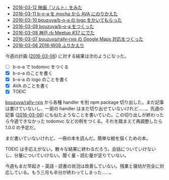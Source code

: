 - [2016-03-12 映画『ソルト』をみた][2016-03-12]
- [2016-03-11 b-o-a を mocha から AVA にのりかえた][2016-03-11]
- [2016-03-10 bouzuya/b-o-a の logo をかいてもらった][2016-03-10]
- [2016-03-09 bouzuya/b-o-a をつくった][2016-03-09]
- [2016-03-08 神戸.rb Meetup #37 にでた][2016-03-08]
- [2016-03-07 bouzuya/rally-rxjs の Google Maps 対応をつくった][2016-03-07]
- [2016-03-06 2016-W09 ふりかえり][2016-03-06]

今週の計画 ([2016-03-06][]) に対する結果は次のようになった。

- [ ] b-o-a で todomvc をつくる
- [x] b-o-a のことを書く
- [x] b-o-a の logo のことを書く
- [x] AVA のことを書く
- [x] TOEIC

[bouzuya/rally-rxjs][] から各種 handler を別 npm package 切り出した。まだ記事は書けていないし、一部の handler はまだ切り出せていないけれど……。先週の記事 ([2016-03-06][]) にも似たようなことを書いていた。この切り出しが終わったら今週できなかった todomvc などの例をつくる。それを踏まえて再調整したら 1.0.0 の予定だ。

まだ書いていないけれど、一冊の本を読んだ。簡単な絵を描くための本。

TOEIC は手応えがない。散々な結果に終わるだろう。会話についていけないし、分量についていけない。聞く量・読む量が足りていない。

今週もまだ早起き・英語・読書の状況は改善していない。残業と寝坊が完全に対応している。もう三月も半分が終わってしまった……。

[2016-03-06]: http://blog.bouzuya.net/2016/03/06/
[2016-03-07]: http://blog.bouzuya.net/2016/03/07/
[2016-03-08]: http://blog.bouzuya.net/2016/03/08/
[2016-03-09]: http://blog.bouzuya.net/2016/03/09/
[2016-03-10]: http://blog.bouzuya.net/2016/03/10/
[2016-03-11]: http://blog.bouzuya.net/2016/03/11/
[2016-03-12]: http://blog.bouzuya.net/2016/03/12/
[bouzuya/rally-rxjs]: https://github.com/bouzuya/rally-rxjs
